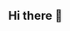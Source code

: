 ## Hi there 👋

<!--
**JuwiXD/JuwiXD** is a ✨ _special_ ✨ repository because its `README.md` (this file) appears on your GitHub profile.

Here are some ideas to get you started:

- 🔭 I’m currently working on ..<img width="960" height="1280" alt="image" src="https://github.com/user-attachments/assets/cc20b3b5-3603-43c0-891b-3c7c3fe68f8b" />
.
- 🌱 I’m currently learning ...
- 👯 I’m looking to collaborate on ...
- 🤔 I’m looking for help with ...
- 💬 Ask me about ...
- 📫 How to reach me: ...
- 😄 Pronouns: ...
- ⚡ Fun fact: ...
-->
